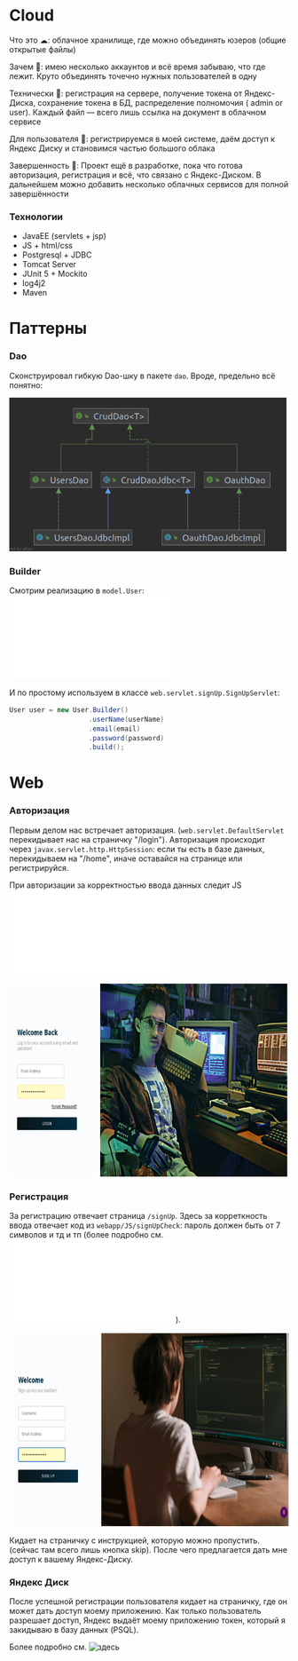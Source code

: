 # Cloud

Что это ☁: облачное хранилище, где можно объединять юзеров (общие открытые файлы)

Зачем 🤷: имею несколько аккаунтов и всё время забываю, что где лежит. Круто объединять точечно нужных пользователей в
одну

Технически 👷: регистрация на сервере, получение токена от Яндекс-Диска, сохранение токена в БД, распределение
полномочия (
admin or user). Каждый файл — всего лишь ссылка на документ в облачном сервисе

Для пользователя 👶: регистрируемся в моей системе, даём доступ к Яндекс Диску и становимся частью большого облака

Завершенность 🏁: Проект ещё в разработке, пока что готова авторизация, регистрация и всё, что связано с Яндекс-Диском. 
В дальнейшем можно добавить несколько облачных сервисов для полной завершённости

### Технологии

- JavaEE (servlets + jsp)
- JS + html/css
- Postgresql + JDBC
- Tomcat Server
- JUnit 5 + Mockito
- log4j2
- Maven


# Паттерны

### Dao

Сконструировал гибкую Dao-шку в пакете `dao`. Вроде, предельно всё понятно:

<img src="img/dao.png" width="500" alt="dao"/>


### Builder

Смотрим реализацию в `model.User`: ![ссылка](/src/main/java/model/User.java)

И по простому используем в классе `web.servlet.signUp.SignUpServlet`:
```java
User user = new User.Builder()
                    .userName(userName)
                    .email(email)
                    .password(password)
                    .build();
```

# Web

### Авторизация

Первым делом нас встречает авторизация. (`web.servlet.DefaultServlet` 
перекидывает нас на страничку "/login"). 
Авторизация происходит через `javax.servlet.http.HttpSession`:
если ты есть в базе данных, перекидываем на "/home", иначе оставайся на странице или регистрируйся.

При авторизации за корректностью ввода данных следит JS ![code](/src/main/webapp/JS/signUpCheck.js)

<img src="img/login.png" height="350" width="800" alt="login"/>

### Регистрация

За регистрацию отвечает страница `/signUp`. Здесь за корреткность
ввода отвечает код из `webapp/JS/signUpCheck`: пароль должен быть от
7 символов и тд и тп (более подробно см. ![тут](/src/main/webapp/JS/signUpCheck.js)).

<img src="img/signUp.png" height="350" width="800" alt="signUp"/>

Кидает на страничку с инструкцией, которую можно пропустить. (сейчас там
всего лишь кнопка skip). После чего предлагается дать мне доступ
к вашему Яндекс-Диску.

### Яндекс Диск

После успешной регистрации пользователя кидает на страничку, 
где он может дать доступ моему приложению. Как только пользователь разрешает доступ, Яндекс
выдаёт моему приложению токен, который я закидываю в базу данных (PSQL).

Более подробно см. ![здесь](src/main/java/web/servlet/signUp/yandex)
